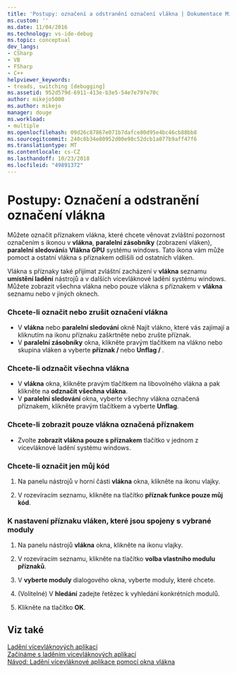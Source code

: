 ```yaml
---
title: 'Postupy: označení a odstranění označení vlákna | Dokumentace Microsoftu'
ms.custom: ''
ms.date: 11/04/2016
ms.technology: vs-ide-debug
ms.topic: conceptual
dev_langs:
- CSharp
- VB
- FSharp
- C++
helpviewer_keywords:
- treads, switching [debugging]
ms.assetid: 952d579d-6911-413e-b3e5-54e7e797e70c
author: mikejo5000
ms.author: mikejo
manager: douge
ms.workload:
- multiple
ms.openlocfilehash: 09d26c87867e071b7dafce80d95e4bc46cb88bb8
ms.sourcegitcommit: 240c8b34e80952d00e90c52dcb1a077b9aff47f6
ms.translationtype: MT
ms.contentlocale: cs-CZ
ms.lasthandoff: 10/23/2018
ms.locfileid: "49891372"
---
```

# <a name="how-to-flag-and-unflag-threads"></a>Postupy: Označení a odstranění označení vlákna
Můžete označit příznakem vlákna, které chcete věnovat zvláštní pozornost označením s ikonou v **vlákna**, **paralelní zásobníky** (zobrazení vláken), **paralelní sledování**a  **Vlákna GPU** systému windows. Tato ikona vám může pomoct a ostatní vlákna s příznakem odlišili od ostatních vláken.  
  
Vlákna s příznaky také přijímat zvláštní zacházení v **vlákna** seznamu **umístění ladění** nástrojů a v dalších vícevláknové ladění systému windows. Můžete zobrazit všechna vlákna nebo pouze vlákna s příznakem v **vlákna** seznamu nebo v jiných oknech.
  
### <a name="to-flag-or-unflag-a-thread"></a>Chcete-li označit nebo zrušit označení vlákna 
  
- V **vlákna** nebo **paralelní sledování** okně Najít vlákno, které vás zajímají a kliknutím na ikonu příznaku zaškrtněte nebo zrušte příznak. 
- V **paralelní zásobníky** okna, klikněte pravým tlačítkem na vlákno nebo skupina vláken a vyberte **příznak / <thread>**  nebo **Unflag / <thread>** .
  
### <a name="to-unflag-all-threads"></a>Chcete-li odznačit všechna vlákna  
  
-   V **vlákna** okna, klikněte pravým tlačítkem na libovolného vlákna a pak klikněte na **odznačit všechna vlákna**.
-   V **paralelní sledování** okna, vyberte všechny vlákna označená příznakem, klikněte pravým tlačítkem a vyberte **Unflag**.  
  
### <a name="to-display-only-flagged-threads"></a>Chcete-li zobrazit pouze vlákna označená příznakem  
  
-   Zvolte **zobrazit vlákna pouze s příznakem** tlačítko v jednom z vícevláknové ladění systému windows.  
  
### <a name="to-flag-just-my-code"></a>Chcete-li označit jen můj kód  
  
1.  Na panelu nástrojů v horní části **vlákna** okna, klikněte na ikonu vlajky.  
  
2.  V rozevíracím seznamu, klikněte na tlačítko **příznak funkce pouze můj kód**.  
  
### <a name="to-flag-threads-that-are-associated-with-selected-modules"></a>K nastavení příznaku vláken, které jsou spojeny s vybrané moduly  
  
1.  Na panelu nástrojů **vlákna** okna, klikněte na ikonu vlajky.  
  
2.  V rozevíracím seznamu, klikněte na tlačítko **volba vlastního modulu příznaků**.  
  
3.  V **vyberte moduly** dialogového okna, vyberte moduly, které chcete.  
  
4.  (Volitelné) V **hledání** zadejte řetězec k vyhledání konkrétních modulů.  
  
5.  Klikněte na tlačítko **OK**.  
  
## <a name="see-also"></a>Viz také  
 [Ladění vícevláknových aplikací](../debugger/debug-multithreaded-applications-in-visual-studio.md)   
 [Začínáme s laděním vícevláknových aplikací](../debugger/get-started-debugging-multithreaded-apps.md)  
 [Návod: Ladění vícevláknové aplikace pomocí okna vlákna](../debugger/how-to-use-the-threads-window.md)